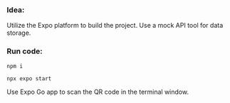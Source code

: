 ### Idea:
Utilize the Expo platform to build the project. Use a mock API tool for data storage.

### Run code:

```
npm i
```
```
npx expo start
```
Use Expo Go app to scan the QR code in the terminal window.
